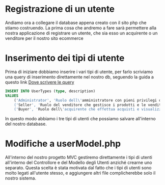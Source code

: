 # Registrazione di un utente

Andiamo ora a collegare il database appena creato con il sito php che stiamo costruendo. La prima cosa che andremo a fare sarà permettere alla nostra applicazione di registrare un utente, che sia esso un acquirente o un venditore per il nostro sito ecommerce

# Inserimento dei tipi di utente

Prima di iniziare dobbiamo inserire i vari tipi di utente, per farlo scriviamo una query di inserimento direttamente nel nostro db, seguendo la guida a questo link [Dove scrivere le query](Guide/Lezione4/Database.md#dove-scrivere-le-query)

```sql
INSERT INTO UserTypes (type, description)
VALUES 
    ('Administrator', 'Ruolo dell\'amministratore con pieni privilegi di gestione del sistema.'),
    ('Seller', 'Ruolo del venditore che gestisce i prodotti e le vendite.'),
    ('Buyer', 'Ruolo dell\'acquirente che effettua acquisti e visualizza prodotti disponibili.');
```

In questo modo abbiamo i tre tipi di utenti che possiamo salvare all'interno del nostro database.

# Modifiche a userModel.php

All'interno del nostro progetto MVC gestiremo direttamente i tipi di utenti all'interno del Controllore e del Modello degli Utenti anziché crearne uno separato. Questa scelta è stata motivata dal fatto che i tipi di utenti sono molto legati all'utente stesso, e aggiungere altri file complicherebbe solo il nostro sistema.

